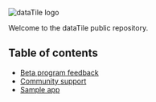 ![dataTile logo](https://underplot.com/dataTile/images/tile/tile-logo.png)

Welcome to the dataTile public repository.

## Table of contents

 - [Beta program feedback](https://github.com/dataTile-app/dataTile/discussions/categories/beta-feedback)
 - [Community support](https://github.com/dataTile-app/dataTile/discussions/categories/community-support)
 - [Sample app](https://github.com/dataTile-app/dataTile/iOSAPP)
